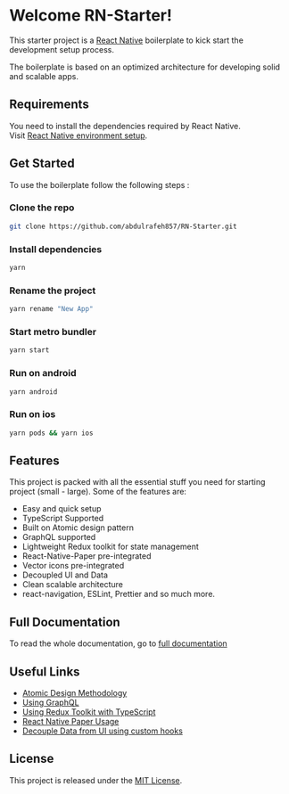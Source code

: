 # Welcome RN-Starter!

This starter project is a [React Native](https://facebook.github.io/react-native/) boilerplate to kick start the development setup process.

The boilerplate is based on an optimized architecture for developing solid and scalable apps.

## Requirements

You need to install the dependencies required by React Native.  
Visit [React Native environment setup](https://reactnative.dev/docs/environment-setup).

## Get Started

To use the boilerplate follow the following steps :

### Clone the repo

```bash
git clone https://github.com/abdulrafeh857/RN-Starter.git

```

### Install dependencies

```bash
yarn

```

### Rename the project

```bash
yarn rename "New App"

```

### Start metro bundler

```bash
yarn start

```

### Run on android

```bash
yarn android

```

### Run on ios

```bash
yarn pods && yarn ios

```

## Features

This project is packed with all the essential stuff you need for starting project (small - large). Some of the features are:

- Easy and quick setup
- TypeScript Supported
- Built on Atomic design pattern
- GraphQL supported
- Lightweight Redux toolkit for state management
- React-Native-Paper pre-integrated
- Vector icons pre-integrated
- Decoupled UI and Data
- Clean scalable architecture
- react-navigation, ESLint, Prettier and so much more.

## Full Documentation

To read the whole documentation, go to [full documentation](https://github.com/abdulrafeh857/RN-Starter.git)

## Useful Links

- [Atomic Design Methodology](https://atomicdesign.bradfrost.com/chapter-2/)
- [Using GraphQL](https://github.com/prisma-labs/graphql-request)
- [Using Redux Toolkit with TypeScript](https://redux-toolkit.js.org/usage/usage-with-typescript)
- [React Native Paper Usage](https://callstack.github.io/react-native-paper/index.html)
- [Decouple Data from UI using custom hooks](https://felixgerschau.com/react-hooks-separation-of-concerns/)

## License

This project is released under the [MIT License](https://github.com/abdulrafeh857/RN-Starter/).
